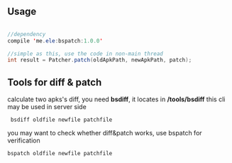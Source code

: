 
## Usage

```java

//dependency
compile 'me.ele:bspatch:1.0.0'

//simple as this, use the code in non-main thread
int result = Patcher.patch(oldApkPath, newApkPath, patch);
```

## Tools for diff & patch 

calculate two apks's diff, you need **bsdiff**, it locates in **/tools/bsdiff**
this cli may be used in server side

```shell
 bsdiff oldfile newfile patchfile
```

you may want to check whether diff&patch works, use bspatch for verification

```shell
bspatch oldfile newfile patchfile
```
